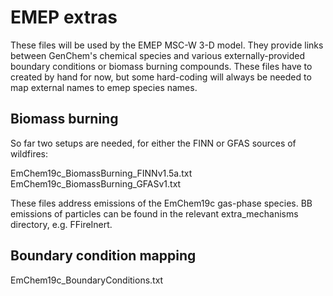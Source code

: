 EMEP extras
===========

These files will be used by the EMEP MSC-W 3-D model. They provide
links between GenChem's chemical species and various externally-provided
boundary conditions or biomass burning compounds. These files have to
created by hand for now, but some hard-coding will always be needed to
map external names to emep species names.

Biomass burning
---------------

So far two setups are needed, for either the FINN or GFAS sources of
wildfires:

EmChem19c_BiomassBurning_FINNv1.5a.txt
EmChem19c_BiomassBurning_GFASv1.txt

These files address emissions of the EmChem19c gas-phase species. BB
emissions of particles can be found in the relevant extra_mechanisms
directory, e.g.  FFireInert.


Boundary condition mapping
--------------------------

EmChem19c_BoundaryConditions.txt
